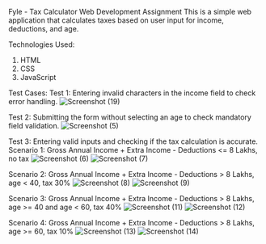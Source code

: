 Fyle - Tax Calculator Web Development Assignment
This is a simple web application that calculates taxes based on user input for income, deductions, and age.

Technologies Used:
  1. HTML
  2. CSS
  3. JavaScript

Test Cases:
Test 1: Entering invalid characters in the income field to check error handling.
    ![Screenshot (19)](https://github.com/pankajmokashi/Fyle-TaxCalculator/assets/127533657/d0eef30b-a5dd-4f18-9420-a6f25b16d176)

Test 2: Submitting the form without selecting an age to check mandatory field validation.
    ![Screenshot (5)](https://github.com/pankajmokashi/Fyle-TaxCalculator/assets/127533657/76c547b6-584f-4890-8e66-87281bfd2a3d)

Test 3: Entering valid inputs and checking if the tax calculation is accurate.
  Scenario 1: Gross Annual Income + Extra Income - Deductions <= 8 Lakhs, no tax
      ![Screenshot (6)](https://github.com/pankajmokashi/Fyle-TaxCalculator/assets/127533657/3127ed31-f263-4a5f-8387-15b16bb94d9f)
      ![Screenshot (7)](https://github.com/pankajmokashi/Fyle-TaxCalculator/assets/127533657/d062bd80-ab39-462e-9bb2-ee9591163e30)

  Scenario 2: Gross Annual Income + Extra Income - Deductions > 8 Lakhs, age < 40, tax 30%
      ![Screenshot (8)](https://github.com/pankajmokashi/Fyle-TaxCalculator/assets/127533657/17278978-7b56-49b5-bf9e-39d18532d303)
      ![Screenshot (9)](https://github.com/pankajmokashi/Fyle-TaxCalculator/assets/127533657/acf5de84-2c63-4a24-9c97-5fb057f1c650)

  Scenario 3: Gross Annual Income + Extra Income - Deductions > 8 Lakhs, age >= 40 and age < 60, tax 40%
      ![Screenshot (11)](https://github.com/pankajmokashi/Fyle-TaxCalculator/assets/127533657/b64d6868-9bac-41c0-8b1c-d4868c0f4b6b)
      ![Screenshot (12)](https://github.com/pankajmokashi/Fyle-TaxCalculator/assets/127533657/b13c59c9-7d08-47a8-ad93-a9d0f22a2d83)
     
  Scenario 4: Gross Annual Income + Extra Income - Deductions > 8 Lakhs, age >= 60, tax 10%
      ![Screenshot (13)](https://github.com/pankajmokashi/Fyle-TaxCalculator/assets/127533657/cbffe099-f308-4263-8448-a7af6ebbe30d)
      ![Screenshot (14)](https://github.com/pankajmokashi/Fyle-TaxCalculator/assets/127533657/f42fc5a9-30cc-44ef-8f98-99c3e5bea68f)

    



